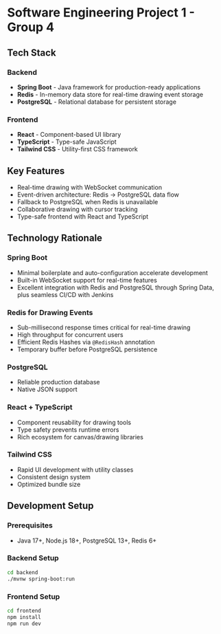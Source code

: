 # Software Engineering Project 1 - Group 4

## Tech Stack

### Backend
- **Spring Boot** - Java framework for production-ready applications
- **Redis** - In-memory data store for real-time drawing event storage
- **PostgreSQL** - Relational database for persistent storage

### Frontend
- **React** - Component-based UI library
- **TypeScript** - Type-safe JavaScript
- **Tailwind CSS** - Utility-first CSS framework

## Key Features

- Real-time drawing with WebSocket communication
- Event-driven architecture: Redis → PostgreSQL data flow
- Fallback to PostgreSQL when Redis is unavailable
- Collaborative drawing with cursor tracking
- Type-safe frontend with React and TypeScript

## Technology Rationale

### Spring Boot
- Minimal boilerplate and auto-configuration accelerate development
- Built-in WebSocket support for real-time features
- Excellent integration with Redis and PostgreSQL through Spring Data, plus seamless CI/CD with Jenkins

### Redis for Drawing Events
- Sub-millisecond response times critical for real-time drawing
- High throughput for concurrent users
- Efficient Redis Hashes via `@RedisHash` annotation
- Temporary buffer before PostgreSQL persistence

### PostgreSQL
- Reliable production database
- Native JSON support

### React + TypeScript
- Component reusability for drawing tools
- Type safety prevents runtime errors
- Rich ecosystem for canvas/drawing libraries

### Tailwind CSS
- Rapid UI development with utility classes
- Consistent design system
- Optimized bundle size

## Development Setup

### Prerequisites
- Java 17+, Node.js 18+, PostgreSQL 13+, Redis 6+

### Backend Setup
```bash
cd backend
./mvnw spring-boot:run
```

### Frontend Setup
```bash
cd frontend
npm install
npm run dev
```